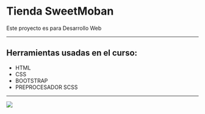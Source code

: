 # Tienda SweetMoban
Este proyecto es para Desarrollo Web

------------



## Herramientas usadas en el curso:
- HTML
- CSS
- BOOTSTRAP
- PREPROCESADOR SCSS


------------

![](https://img.freepik.com/vector-gratis/fondo-primavera-dibujado-mano_23-2148835082.jpg?w=996&t=st=1674325054~exp=1674325654~hmac=8dcb188ab169b003de525eb33ef4ce529b26f5af1560e771190f1e6c0887b6e4)
